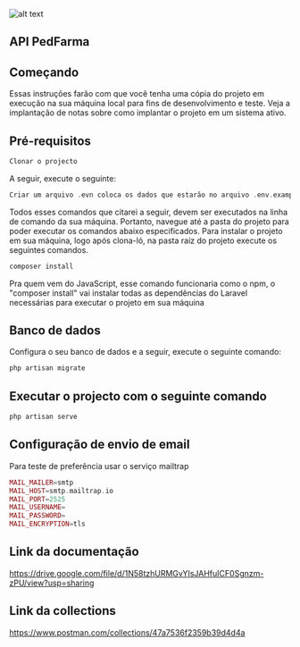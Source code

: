 ![alt text](https://is2-ssl.mzstatic.com/image/thumb/Purple123/v4/55/f0/d9/55f0d983-0ca7-57f7-ddd7-4a6de61e8457/AppIcon-0-1x_U007emarketing-0-0-GLES2_U002c0-512MB-sRGB-0-0-0-85-220-0-0-0-10.png/246x0w.png)
## API PedFarma

## Começando
Essas instruções farão com que você tenha uma cópia do projeto em execução na sua máquina local para fins de desenvolvimento e teste. Veja a implantação de notas sobre como implantar o projeto em um sistema ativo.

## Pré-requisitos

```php
Clonar o projecto
```

A seguir, execute o seguinte:

```php
Criar um arquivo .evn coloca os dados que estarão no arquivo .env.example;
```

Todos esses comandos que citarei a seguir, devem ser executados na linha de comando da sua máquina. Portanto, navegue até a pasta do projeto para poder executar os comandos abaixo especificados.
Para instalar o projeto em sua máquina, logo após clona-ló, na pasta raíz do projeto execute os seguintes comandos. 

```php
composer install
```
Pra quem vem do JavaScript, esse comando funcionaria como o npm, o "composer install" vai instalar todas as dependências do Laravel necessárias para executar o projeto em sua máquina

## Banco de dados

Configura o seu banco de dados e a seguir, execute o seguinte comando:

```php
php artisan migrate
```

## Executar o projecto com o seguinte comando

```php
php artisan serve
```
## Configuração de envio de email 

Para teste de preferência usar o serviço mailtrap 
```php
MAIL_MAILER=smtp
MAIL_HOST=smtp.mailtrap.io
MAIL_PORT=2525
MAIL_USERNAME=
MAIL_PASSWORD=
MAIL_ENCRYPTION=tls
```
## Link da documentação 

https://drive.google.com/file/d/1N58tzhURMGvYIsJAHfuICF0Sgnzm-zPU/view?usp=sharing


## Link da collections 

https://www.postman.com/collections/47a7536f2359b39d4d4a
